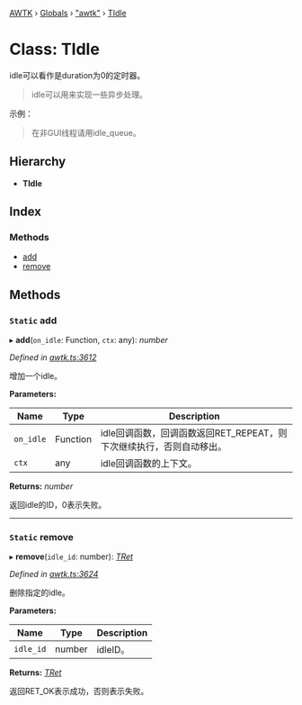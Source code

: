 [AWTK](../README.md) › [Globals](../globals.md) › ["awtk"](../modules/_awtk_.md) › [TIdle](_awtk_.tidle.md)

# Class: TIdle

idle可以看作是duration为0的定时器。

> idle可以用来实现一些异步处理。

示例：

> 在非GUI线程请用idle\_queue。

## Hierarchy

* **TIdle**

## Index

### Methods

* [add](_awtk_.tidle.md#static-add)
* [remove](_awtk_.tidle.md#static-remove)

## Methods

### `Static` add

▸ **add**(`on_idle`: Function, `ctx`: any): *number*

*Defined in [awtk.ts:3612](https://github.com/zlgopen/awtk-binding/blob/5d4a8e9/tools/code_gen/js/output/awtk.ts#L3612)*

增加一个idle。

**Parameters:**

Name | Type | Description |
------ | ------ | ------ |
`on_idle` | Function | idle回调函数，回调函数返回RET_REPEAT，则下次继续执行，否则自动移出。 |
`ctx` | any | idle回调函数的上下文。  |

**Returns:** *number*

返回idle的ID，0表示失败。

___

### `Static` remove

▸ **remove**(`idle_id`: number): *[TRet](../enums/_awtk_.tret.md)*

*Defined in [awtk.ts:3624](https://github.com/zlgopen/awtk-binding/blob/5d4a8e9/tools/code_gen/js/output/awtk.ts#L3624)*

删除指定的idle。

**Parameters:**

Name | Type | Description |
------ | ------ | ------ |
`idle_id` | number | idleID。  |

**Returns:** *[TRet](../enums/_awtk_.tret.md)*

返回RET_OK表示成功，否则表示失败。
